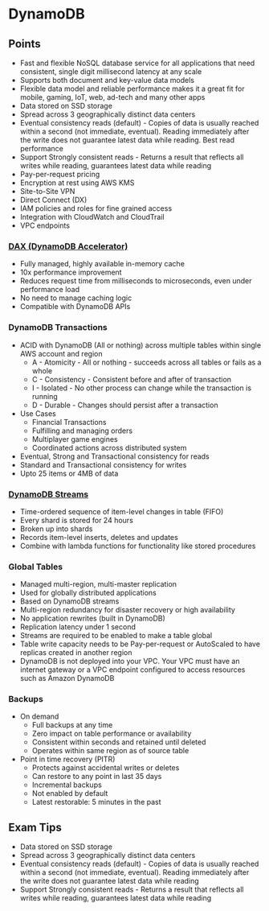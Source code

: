 # DynamoDB

## Points

- Fast and flexible NoSQL database service for all applications that need consistent, single digit millisecond latency at any scale
- Supports both document and key-value data models
- Flexible data model and reliable performance makes it a great fit for mobile, gaming, IoT, web, ad-tech and many other apps
- Data stored on SSD storage
- Spread across 3 geographically distinct data centers
- Eventual consistency reads (default) - Copies of data is usually reached within a second (not immediate, eventual). Reading immediately after the write does not guarantee latest data while reading. Best read performance
- Support Strongly consistent reads - Returns a result that reflects all writes while reading, guarantees latest data while reading
- Pay-per-request pricing
- Encryption at rest using AWS KMS
- Site-to-Site VPN
- Direct Connect (DX)
- IAM policies and roles for fine grained access
- Integration with CloudWatch and CloudTrail
- VPC endpoints

### [DAX (DynamoDB Accelerator)](./DAX.png)

- Fully managed, highly available in-memory cache
- 10x performance improvement
- Reduces request time from milliseconds to microseconds, even under performance load
- No need to manage caching logic
- Compatible with DynamoDB APIs

### DynamoDB Transactions

- ACID with DynamoDB (All or nothing) across multiple tables within single AWS account and region
  - A - Atomicity - All or nothing - succeeds across all tables or fails as a whole
  - C - Consistency - Consistent before and after of transaction
  - I - Isolated - No other process can change while the transaction is running
  - D - Durable - Changes should persist after a transaction
- Use Cases
  - Financial Transactions
  - Fulfilling and managing orders
  - Multiplayer game engines
  - Coordinated actions across distributed system
- Eventual, Strong and Transactional consistency for reads
- Standard and Transactional consistency for writes
- Upto 25 items or 4MB of data

### [DynamoDB Streams](./Streams.png)

- Time-ordered sequence of item-level changes in table (FIFO)
- Every shard is stored for 24 hours
- Broken up into shards
- Records item-level inserts, deletes and updates
- Combine with lambda functions for functionality like stored procedures

### Global Tables

- Managed multi-region, multi-master replication
- Used for globally distributed applications
- Based on DynamoDB streams
- Multi-region redundancy for disaster recovery or high availability
- No application rewrites (built in DynamoDB)
- Replication latency under 1 second
- Streams are required to be enabled to make a table global
- Table write capacity needs to be Pay-per-request or AutoScaled to have replicas created in another region
- DynamoDB is not deployed into your VPC. Your VPC must have an internet gateway or a VPC endpoint configured to access resources such as Amazon DynamoDB

### Backups

- On demand
  - Full backups at any time
  - Zero impact on table performance or availability
  - Consistent within seconds and retained until deleted
  - Operates within same region as of source table
- Point in time recovery (PITR)
  - Protects against accidental writes or deletes
  - Can restore to any point in last 35 days
  - Incremental backups
  - Not enabled by default
  - Latest restorable: 5 minutes in the past

## Exam Tips

- Data stored on SSD storage
- Spread across 3 geographically distinct data centers
- Eventual consistency reads (default) - Copies of data is usually reached within a second (not immediate, eventual). Reading immediately after the write does not guarantee latest data while reading
- Support Strongly consistent reads - Returns a result that reflects all writes while reading, guarantees latest data while reading
